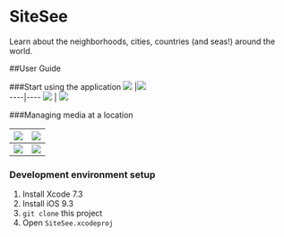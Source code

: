 # SiteSee
Learn about the neighborhoods, cities, countries (and seas!) around the world.

<!-- Screenshots here -->

##User Guide

###Start using the application
 ![](Images/0.jpg) |![](Images/1.jpg)  
----|----
 ![](Images/2.jpg) | ![](Images/3.jpg)


###Managing media at a location

 ![](Images/4.jpg) |![](Images/5.jpg)  
----|----
 ![](Images/6.jpg) | ![](Images/7.jpg)

### Development environment setup

1. Install Xcode 7.3
2. Install iOS 9.3
3. `git clone` this project
4. Open `SiteSee.xcodeproj`
